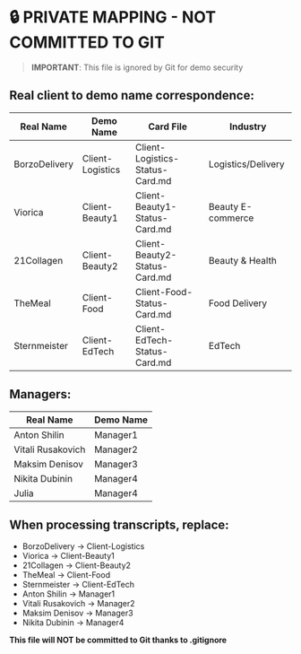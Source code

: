 # 🔒 PRIVATE MAPPING - NOT COMMITTED TO GIT

> **IMPORTANT**: This file is ignored by Git for demo security

## Real client to demo name correspondence:

| Real Name | Demo Name | Card File | Industry |
|-----------|-----------|-----------|----------|
| BorzoDelivery | Client-Logistics | Client-Logistics-Status-Card.md | Logistics/Delivery |
| Viorica | Client-Beauty1 | Client-Beauty1-Status-Card.md | Beauty E-commerce |
| 21Collagen | Client-Beauty2 | Client-Beauty2-Status-Card.md | Beauty & Health |
| TheMeal | Client-Food | Client-Food-Status-Card.md | Food Delivery |
| Sternmeister | Client-EdTech | Client-EdTech-Status-Card.md | EdTech |

## Managers:
| Real Name | Demo Name |
|-----------|-----------|
| Anton Shilin | Manager1 |
| Vitali Rusakovich | Manager2 |
| Maksim Denisov | Manager3 |
| Nikita Dubinin | Manager4 |
| Julia | Manager4 |

## When processing transcripts, replace:
- BorzoDelivery → Client-Logistics
- Viorica → Client-Beauty1  
- 21Collagen → Client-Beauty2
- TheMeal → Client-Food
- Sternmeister → Client-EdTech
- Anton Shilin → Manager1
- Vitali Rusakovich → Manager2
- Maksim Denisov → Manager3
- Nikita Dubinin → Manager4

**This file will NOT be committed to Git thanks to .gitignore**
